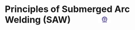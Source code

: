 # Principles of Submerged Arc Welding (SAW) &nbsp; &nbsp; &nbsp; &nbsp; &nbsp; &nbsp; <img src="./images/iitkgp.png" width="8%" />
